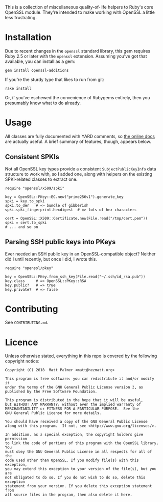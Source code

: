 This is a collection of miscellaneous quality-of-life helpers to Ruby's core
OpenSSL module.  They're intended to make working with OpenSSL a little less
frustrating.


# Installation

Due to recent changes in the `openssl` standard library, this gem requires
Ruby 2.5 or later with the `openssl` extension.  Assuming you've got that
available, you can install as a gem:

    gem install openssl-additions

If you're the sturdy type that likes to run from git:

    rake install

Or, if you've eschewed the convenience of Rubygems entirely, then you
presumably know what to do already.


# Usage

All classes are fully documented with YARD comments, so [the
online docs](https://rubydoc.info/gems/openssl-additions) are actually useful.
A brief summary of features, though, appears below.


## Consistent SPKIs

Not all OpenSSL key types provide a consistent `SubjectPublicKeyInfo` data
structure to work with, so I added one, along with helpers on the existing
SPKI-related classes to extract one.

    require "openssl/x509/spki"
	
	key = OpenSSL::PKey::EC.new("prime256v1").generate_key
	spki = key.to_spki
	spki.to_der   # => bundle of gibberish
	spki.spki_fingerprint.hexdigest  # => lots of hex characters

	cert = OpenSSL::X509::Certificate.new(File.read("/tmp/cert.pem"))
	spki = cert.to_spki
    # ... and so on

## Parsing SSH public keys into PKeys

Ever needed an SSH public key in an OpenSSL-compatible object?  Neither did I
until recently, but once I did, I wrote this.

    require "openssl/pkey"

	key = OpenSSL::PKey.from_ssh_key(File.read("~/.ssh/id_rsa.pub"))
	key.class     # => OpenSSL::PKey::RSA
	key.public?   # => true
	key.private?  # => false


# Contributing

See `CONTRIBUTING.md`.


# Licence

Unless otherwise stated, everything in this repo is covered by the following
copyright notice:

    Copyright (C) 2018  Matt Palmer <matt@hezmatt.org>

    This program is free software: you can redistribute it and/or modify it
    under the terms of the GNU General Public License version 3, as
    published by the Free Software Foundation.

    This program is distributed in the hope that it will be useful,
    but WITHOUT ANY WARRANTY; without even the implied warranty of
    MERCHANTABILITY or FITNESS FOR A PARTICULAR PURPOSE.  See the
    GNU General Public License for more details.

    You should have received a copy of the GNU General Public License
    along with this program.  If not, see <http://www.gnu.org/licenses/>.

	In addition, as a special exception, the copyright holders give permission
	to link the code of portions of this program with the OpenSSL library. You
	must obey the GNU General Public License in all respects for all of the
	code used other than OpenSSL. If you modify file(s) with this exception,
	you may extend this exception to your version of the file(s), but you are
	not obligated to do so. If you do not wish to do so, delete this exception
	statement from your version. If you delete this exception statement from
	all source files in the program, then also delete it here.
